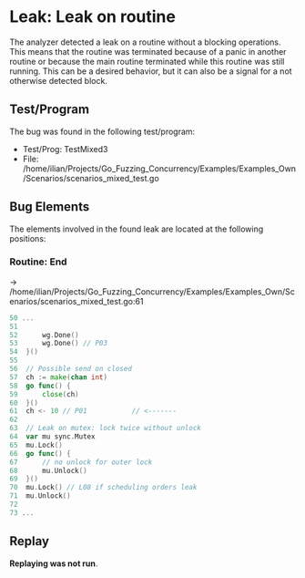 # Leak: Leak on routine

The analyzer detected a leak on a routine without a blocking operations.
This means that the routine was terminated because of a panic in another routine or because the main routine terminated while this routine was still running.
This can be a desired behavior, but it can also be a signal for a not otherwise detected block.

## Test/Program
The bug was found in the following test/program:

- Test/Prog: TestMixed3
- File: /home/ilian/Projects/Go_Fuzzing_Concurrency/Examples/Examples_Own/Scenarios/scenarios_mixed_test.go

## Bug Elements
The elements involved in the found leak are located at the following positions:

###  Routine: End
-> /home/ilian/Projects/Go_Fuzzing_Concurrency/Examples/Examples_Own/Scenarios/scenarios_mixed_test.go:61
```go
50 ...
51 
52 		wg.Done()
53 		wg.Done() // P03
54 	}()
55 
56 	// Possible send on closed
57 	ch := make(chan int)
58 	go func() {
59 		close(ch)
60 	}()
61 	ch <- 10 // P01           // <-------
62 
63 	// Leak on mutex: lock twice without unlock
64 	var mu sync.Mutex
65 	mu.Lock()
66 	go func() {
67 		// no unlock for outer lock
68 		mu.Unlock()
69 	}()
70 	mu.Lock() // L08 if scheduling orders leak
71 	mu.Unlock()
72 
73 ...
```


## Replay
**Replaying was not run**.

